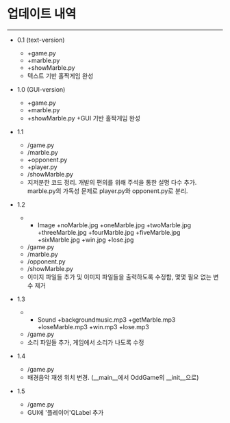 # 업데이트 내역
-----
+ 0.1 (text-version)
    + +game.py
    + +marble.py
    + +showMarble.py
    + 텍스트 기반 홀짝게임 완성
+ 1.0 (GUI-version)
    + +game.py
    + +marble.py
    + +showMarble.py
    +GUI 기반 홀짝게임 완성
+ 1.1
    + /game.py
    + /marble.py
    + +opponent.py
    + +player.py
    + /showMarble.py
    + 지저분한 코드 정리. 개발의 편의를 위해 주석을 통한 설명 다수 추가. marble.py의 가독성 문제로 player.py와 opponent.py로 분리.

+ 1.2
    + + Image
    +noMarble.jpg
    +oneMarble.jpg
    +twoMarble.jpg
    +threeMarble.jpg
    +fourMarble.jpg
    +fiveMarble.jpg
    +sixMarble.jpg
    +win.jpg
    +lose.jpg
    + /game.py
    + /marble.py
    + /opponent.py
    + /showMarble.py
    + 이미지 파일들 추가 및 이미지 파일들을 출력하도록 수정함, 몇몇 필요 없는 변수 제거

+ 1.3
    + + Sound
    +backgroundmusic.mp3
    +getMarble.mp3
    +loseMarble.mp3
    +win.mp3
    +lose.mp3
    + /game.py
    + 소리 파일들 추가, 게임에서 소리가 나도록 수정

+ 1.4
    + /game.py
    + 배경음악 재생 위치 변경. (__main__에서 OddGame의 __init__으로)

+ 1.5
    + /game.py
    + GUI에 '플레이어'QLabel 추가

